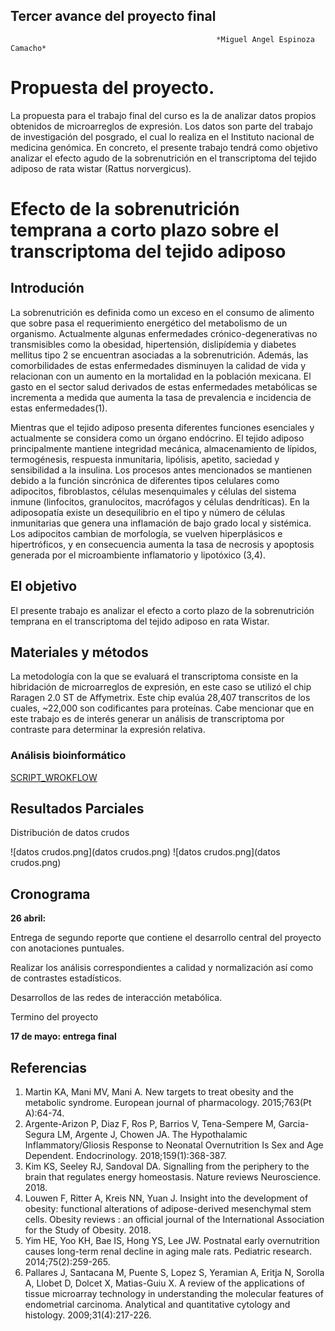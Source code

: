 ## Tercer avance del proyecto final
                                                  *Miguel Angel Espinoza Camacho*
# Propuesta del proyecto. 

La propuesta para el trabajo final del curso es la de analizar datos propios obtenidos de microarreglos de expresión. Los datos son parte del trabajo de investigación del posgrado, el cual lo realiza en el Instituto nacional de medicina genómica. En concreto, el presente trabajo tendrá como objetivo analizar el efecto  agudo de la sobrenutrición en el transcriptoma del tejido adiposo de rata wistar (Rattus norvergicus).

# Efecto de la sobrenutrición temprana a corto plazo sobre el transcriptoma del tejido adiposo

## Introdución

La sobrenutrición es definida como un exceso en el consumo de alimento que sobre pasa el requerimiento energético del metabolismo de un organismo. Actualmente algunas enfermedades crónico-degenerativas no transmisibles como la obesidad, hipertensión, dislipídemia y diabetes mellitus tipo 2 se encuentran asociadas a la sobrenutrición. Además, las comorbilidades de estas enfermedades disminuyen la calidad de vida y relacionan con un aumento en la mortalidad en la población mexicana. El gasto en el sector salud derivados de estas enfermedades metabólicas se incrementa a medida que aumenta la tasa de prevalencia e incidencia de estas enfermedades(1).


Mientras que el tejido adiposo presenta diferentes funciones esenciales y actualmente se considera como un órgano endócrino. El tejido adiposo principalmente mantiene integridad mecánica, almacenamiento de lípidos, termogénesis, respuesta inmunitaria, lipólisis, apetito, saciedad y sensibilidad a la insulina. Los procesos antes mencionados se mantienen debido a la función sincrónica de diferentes tipos celulares como adipocitos, fibroblastos, células mesenquimales y células del sistema inmune (linfocitos, granulocitos, macrófagos y células dendríticas). En la adiposopatía existe un desequilibrio en el tipo y número de células inmunitarias que genera una inflamación de bajo grado local y sistémica. Los adipocitos cambian de morfología, se vuelven hiperplásicos e hipertróficos, y en consecuencia aumenta la tasa de necrosis y apoptosis generada por el microambiente inflamatorio y lipotóxico (3,4).

## El objetivo 

El presente trabajo es analizar el efecto a corto plazo de la sobrenutrición temprana en el transcriptoma del tejido adiposo en rata Wistar.


## Materiales y métodos 

La metodología con la que se evaluará el transcriptoma consiste en la hibridación de microarreglos de expresión, en este caso se utilizó el chip Raragen 2.0 ST de Affymetrix. Este chip evalúa 28,407 transcritos de los cuales, ~22,000 son codificantes para proteínas. Cabe mencionar que en este trabajo es de interés generar un análisis de transcriptoma por contraste para determinar la expresión relativa.

### Análisis bioinformático

[SCRIPT_WROKFLOW](https://github.com/mike9999999/ProyectoFinalBioinf2018-II/blob/master/script_avance%203.R)

## Resultados Parciales
Distribución de datos crudos

![datos crudos.png](datos crudos.png)
![datos crudos.png](datos crudos.png)
![]()










## Cronograma



**26 abril:** 

Entrega de segundo reporte que contiene el desarrollo central del proyecto con anotaciones puntuales. 

Realizar los análisis correspondientes a calidad y normalización así como de contrastes estadísticos.

Desarrollos de las redes de interacción metabólica.

Termino del proyecto

**17 de mayo: entrega final**

## Referencias

1.	Martin KA, Mani MV, Mani A. New targets to treat obesity and the metabolic syndrome. European journal of pharmacology. 2015;763(Pt A):64-74.
2.	Argente-Arizon P, Diaz F, Ros P, Barrios V, Tena-Sempere M, Garcia-Segura LM, Argente J, Chowen JA. The Hypothalamic Inflammatory/Gliosis Response to Neonatal Overnutrition Is Sex and Age Dependent. Endocrinology. 2018;159(1):368-387.
3.	Kim KS, Seeley RJ, Sandoval DA. Signalling from the periphery to the brain that regulates energy homeostasis. Nature reviews Neuroscience. 2018.
4.	Louwen F, Ritter A, Kreis NN, Yuan J. Insight into the development of obesity: functional alterations of adipose-derived mesenchymal stem cells. Obesity reviews : an official journal of the International Association for the Study of Obesity. 2018.
5.	Yim HE, Yoo KH, Bae IS, Hong YS, Lee JW. Postnatal early overnutrition causes long-term renal decline in aging male rats. Pediatric research. 2014;75(2):259-265.
6.	Pallares J, Santacana M, Puente S, Lopez S, Yeramian A, Eritja N, Sorolla A, Llobet D, Dolcet X, Matias-Guiu X. A review of the applications of tissue microarray technology in understanding the molecular features of endometrial carcinoma. Analytical and quantitative cytology and histology. 2009;31(4):217-226.

